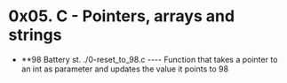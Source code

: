 # 0x05. C - Pointers, arrays and strings

* **98 Battery st. ./0-reset_to_98.c ---- Function that takes a pointer to an int as parameter and updates the value it points to 98